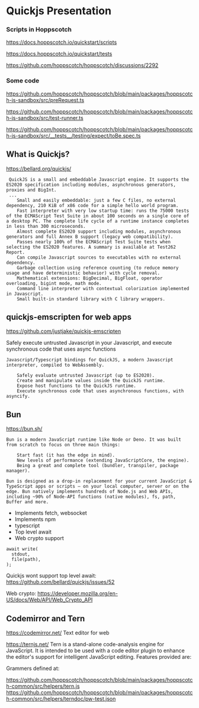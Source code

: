 # Quickjs Presentation

### Scripts in Hoppscotch

https://docs.hoppscotch.io/quickstart/scripts

https://docs.hoppscotch.io/quickstart/tests

https://github.com/hoppscotch/hoppscotch/discussions/2292

### Some code

https://github.com/hoppscotch/hoppscotch/blob/main/packages/hoppscotch-js-sandbox/src/preRequest.ts

https://github.com/hoppscotch/hoppscotch/blob/main/packages/hoppscotch-js-sandbox/src/test-runner.ts

https://github.com/hoppscotch/hoppscotch/blob/main/packages/hoppscotch-js-sandbox/src/__tests__/testing/expect/toBe.spec.ts

## What is Quickjs?
https://bellard.org/quickjs/

```
 QuickJS is a small and embeddable Javascript engine. It supports the ES2020 specification including modules, asynchronous generators, proxies and BigInt. 
 ...
    Small and easily embeddable: just a few C files, no external dependency, 210 KiB of x86 code for a simple hello world program.
    Fast interpreter with very low startup time: runs the 75000 tests of the ECMAScript Test Suite in about 100 seconds on a single core of a desktop PC. The complete life cycle of a runtime instance completes in less than 300 microseconds.
    Almost complete ES2020 support including modules, asynchronous generators and full Annex B support (legacy web compatibility).
    Passes nearly 100% of the ECMAScript Test Suite tests when selecting the ES2020 features. A summary is available at Test262 Report.
    Can compile Javascript sources to executables with no external dependency.
    Garbage collection using reference counting (to reduce memory usage and have deterministic behavior) with cycle removal.
    Mathematical extensions: BigDecimal, BigFloat, operator overloading, bigint mode, math mode.
    Command line interpreter with contextual colorization implemented in Javascript.
    Small built-in standard library with C library wrappers.
```

## quickjs-emscripten for web apps
https://github.com/justjake/quickjs-emscripten

Safely execute untrusted Javascript in your Javascript, and execute synchronous code that uses async functions 

```
Javascript/Typescript bindings for QuickJS, a modern Javascript interpreter, compiled to WebAssembly.

    Safely evaluate untrusted Javascript (up to ES2020).
    Create and manipulate values inside the QuickJS runtime.
    Expose host functions to the QuickJS runtime.
    Execute synchronous code that uses asynchronous functions, with asyncify.
```

## Bun
https://bun.sh/

```
Bun is a modern JavaScript runtime like Node or Deno. It was built from scratch to focus on three main things:

    Start fast (it has the edge in mind).
    New levels of performance (extending JavaScriptCore, the engine).
    Being a great and complete tool (bundler, transpiler, package manager).

Bun is designed as a drop-in replacement for your current JavaScript & TypeScript apps or scripts — on your local computer, server or on the edge. Bun natively implements hundreds of Node.js and Web APIs, including ~90% of Node-API functions (native modules), fs, path, Buffer and more.
```

- Implements fetch, websocket
- Implements npm
- typescript
- Top level await
- Web crypto support

```
await write(
  stdout,
  file(path),
);

```

Quickjs wont support top level await: https://github.com/bellard/quickjs/issues/52

Web crypto: https://developer.mozilla.org/en-US/docs/Web/API/Web_Crypto_API

## Codemirror and  Tern 
https://codemirror.net/ Text editor for web

https://ternjs.net/
Tern is a stand-alone code-analysis engine for JavaScript. It is intended to be used with a code editor plugin to enhance the editor's support for intelligent JavaScript editing. Features provided are:

Grammers defined at:

https://github.com/hoppscotch/hoppscotch/blob/main/packages/hoppscotch-common/src/helpers/tern.js
https://github.com/hoppscotch/hoppscotch/blob/main/packages/hoppscotch-common/src/helpers/terndoc/pw-test.json
